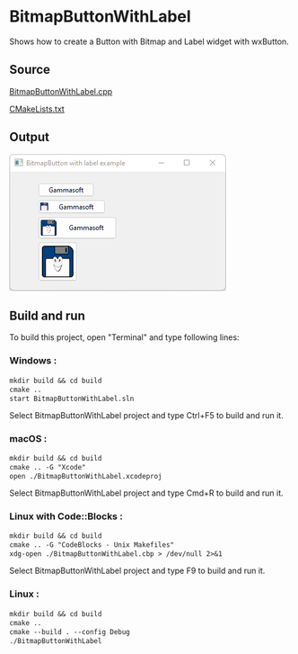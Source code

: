 # BitmapButtonWithLabel

Shows how to create a Button with Bitmap and Label widget with wxButton.

## Source

[BitmapButtonWithLabel.cpp](BitmapButtonWithLabel.cpp)

[CMakeLists.txt](CMakeLists.txt)

## Output

![output](../../../docs/Pictures/BitmapButtonWithLabel.png)

## Build and run

To build this project, open "Terminal" and type following lines:

### Windows :

``` shell
mkdir build && cd build
cmake .. 
start BitmapButtonWithLabel.sln
```

Select BitmapButtonWithLabel project and type Ctrl+F5 to build and run it.

### macOS :

``` shell
mkdir build && cd build
cmake .. -G "Xcode"
open ./BitmapButtonWithLabel.xcodeproj
```

Select BitmapButtonWithLabel project and type Cmd+R to build and run it.

### Linux with Code::Blocks :

``` shell
mkdir build && cd build
cmake .. -G "CodeBlocks - Unix Makefiles"
xdg-open ./BitmapButtonWithLabel.cbp > /dev/null 2>&1
```

Select BitmapButtonWithLabel project and type F9 to build and run it.

### Linux :

``` shell
mkdir build && cd build
cmake .. 
cmake --build . --config Debug
./BitmapButtonWithLabel
```
